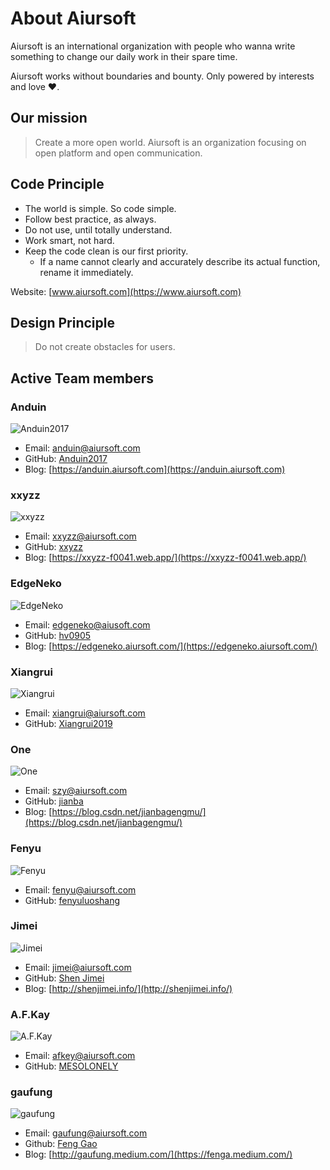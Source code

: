 # About Aiursoft

Aiursoft is an international organization with people who wanna write something to change our daily work in their spare time.

Aiursoft works without boundaries and bounty. Only powered by interests and love ♥.

## Our mission

> Create a more open world. Aiursoft is an organization focusing on open platform and open communication.

## Code Principle

* The world is simple. So code simple.
* Follow best practice, as always.
* Do not use, until totally understand.
* Work smart, not hard.
* Keep the code clean is our first priority.
  * If a name cannot clearly and accurately describe its actual function, rename it immediately.

Website: [www.aiursoft.com](https://www.aiursoft.com)

## Design Principle

> Do not create obstacles for users.

## Active Team members

### Anduin

![Anduin2017](https://github.com/Anduin2017.png?size=70)

* Email: [anduin@aiursoft.com](mailto:anduin@aiursoft.com) 
* GitHub: [Anduin2017](https://github.com/Anduin2017) 
* Blog: [https://anduin.aiursoft.com](https://anduin.aiursoft.com)

### xxyzz

![xxyzz](https://github.com/xxyzz.png?size=70)

* Email: [xxyzz@aiursoft.com](mailto:xxyzz@aiursoft.com) 
* GitHub: [xxyzz](https://github.com/xxyzz)
* Blog: [https://xxyzz-f0041.web.app/](https://xxyzz-f0041.web.app/)

### EdgeNeko

![EdgeNeko](https://github.com/hv0905.png?size=70)

* Email: [edgeneko@aiusoft.com](mailto:edgeneko@aiursoft.com) 
* GitHub: [hv0905](https://github.com/hv0905)
* Blog: [https://edgeneko.aiursoft.com/](https://edgeneko.aiursoft.com/)

### Xiangrui

![Xiangrui](https://github.com/Xiangrui2019.png?size=70)

* Email: [xiangrui@aiursoft.com](mailto:xiangrui@aiursoft.com)
* GitHub: [Xiangrui2019](https://github.com/Xiangrui2019)

### One

![One](https://github.com/jianba.png?size=70)

* Email: [szy@aiursoft.com](mailto:szy@aiursoft.com) 
* GitHub: [jianba](https://github.com/jianba)
* Blog: [https://blog.csdn.net/jianbagengmu/](https://blog.csdn.net/jianbagengmu/)

### Fenyu

![Fenyu](https://github.com/fenyuluoshang.png?size=70)

* Email: [fenyu@aiursoft.com](mailto:fenyu@aiursoft.com)
* GitHub: [fenyuluoshang](https://github.com/fenyuluoshang)

### Jimei

![Jimei](https://github.com/shenjimei.png?size=70)

* Email: [jimei@aiursoft.com](mailto:jimei@aiursoft.com)
* GitHub: [Shen Jimei](https://github.com/shenjimei)
* Blog: [http://shenjimei.info/](http://shenjimei.info/)

### A.F.Kay

![A.F.Kay](https://github.com/mesolonely.png?size=70)

* Email: [afkey@aiursoft.com](mailto:afkey@aiursoft.com)
* GitHub: [MESOLONELY](https://github.com/MESOLONELY)

### gaufung
![gaufung](https://github.com/gaufung.png?size=70)

* Email: [gaufung@aiursoft.com](mailto:gaufung@aiursoft.com)
* Github: [Feng Gao](https://github.com/gaufung)
* Blog: [http://gaufung.medium.com/](https://fenga.medium.com/)
